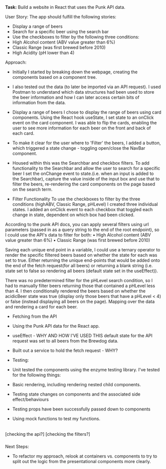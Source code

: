 **Task:**
Build a website in React that uses the Punk API data.

User Story:
The app should fulfill the following stories:

- Display a range of beers
- Search for a specific beer using the search bar
- Use the checkboxes to filter by the following three conditions:
- High Alcohol content (ABV value greater than 6%)
- Classic Range (was first brewed before 2010)
- High Acidity (pH lower than 4)

Approach:

- Initially I started by breaking down the webpage, creating the components based on a component tree.

- I also tested out the data (to later be imported via an API request). I used Postman to understand which data structures had been used to store the beer information and how I can later access certain bits of information from the data.

- Display a range of beers
  I chose to display the range of beers using card components. Using the React hook useState, I set state to an onClick event on the card component. I was able to flip the cards, enabling the user to see more information for each beer on the front and back of each card.

- To make it clear for the user where to 'Filter' the beers, I added a button, which triggered a state change - toggling open/close the NavBar component.

- Housed within this was the Searchbar and checkbox filters.
  To add functionality to the Searchbar and allow the user to search for a specific beer I set the onChange event to state.(i.e. when an input is added to the Searchbar), capture the value inside of the input box and use that to filter the beers, re-rendering the card components on the page based on the search term.

- Filter Functionality
  To use the checkboxes to filter by the three conditions (highABV, Classic Range, pHLevel) I created three individual states. I added an onClick event to each checkbox that toggled each change in state, dependent on which box had been clicked.

According to the punk API docs, you can apply several filters using url parameters (passed in as a query string to the end of the root endpoint), so I could use the API's data to filter for both:
• High Alcohol content (ABV value greater than 6%)
• Classic Range (was first brewed before 2010)

Saving each unique end point in a variable, I could use a ternary operator to render the specific filtered beers based on whether the state for each was set to true. Either returning the unique end-points that would be added onto the end of the fetch request(for all beers) or returning a blank string (i.e. state set to false so rendering all beers (default state set in the useEffect)).

There was no predetermined filter for the pHLevel search condition, so I had to manually filter beers returning those that contained a pHLevel less than 4. I then conditionally rendered the beers based on whether the acidicBeer state was true (display only those beers that have a pHLevel < 4) or false (instead displaying all beers on the page).
Mapping over the data and rendering a card for each beer.



- Fetching from the API 
- Using the Punk API data for the React app.
- useEffect - WHY AND HOW I'VE USED THIS
default state for the API request was set to all beers from the Brewdog data.
- Built out a service to hold the fetch request - WHY?





- Testing:
- Unit tested the components using the enzyme testing library.
I've tested for the following things:
- Basic rendering, including rendering nested child components.
- Testing state changes on components and the associated side effect/behaviours
- Testing props have been successfully passed down to components
- Using mock functions to test my functions.

######
[checking the api?]
[checking the filters?]
#####

Next Steps:
- To refactor my approach, relook at containers vs. components to try to split out the logic from the presentational components more clearly.
